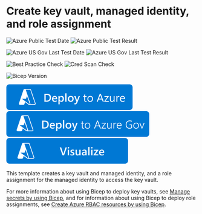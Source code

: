 # Create key vault, managed identity, and role assignment

![Azure Public Test Date](https://azurequickstartsservice.blob.core.windows.net/badges/quickstarts/microsoft.keyvault/key-vault-managed-identity-role-assignment/PublicLastTestDate.svg)
![Azure Public Test Result](https://azurequickstartsservice.blob.core.windows.net/badges/quickstarts/microsoft.keyvault/key-vault-managed-identity-role-assignment/PublicDeployment.svg)

![Azure US Gov Last Test Date](https://azurequickstartsservice.blob.core.windows.net/badges/quickstarts/microsoft.keyvault/key-vault-managed-identity-role-assignment/FairfaxLastTestDate.svg)
![Azure US Gov Last Test Result](https://azurequickstartsservice.blob.core.windows.net/badges/quickstarts/microsoft.keyvault/key-vault-managed-identity-role-assignment/FairfaxDeployment.svg)

![Best Practice Check](https://azurequickstartsservice.blob.core.windows.net/badges/quickstarts/microsoft.keyvault/key-vault-managed-identity-role-assignment/BestPracticeResult.svg)
![Cred Scan Check](https://azurequickstartsservice.blob.core.windows.net/badges/quickstarts/microsoft.keyvault/key-vault-managed-identity-role-assignment/CredScanResult.svg)

![Bicep Version](https://azurequickstartsservice.blob.core.windows.net/badges/quickstarts/microsoft.keyvault/key-vault-managed-identity-role-assignment/BicepVersion.svg)

[![Deploy To Azure](https://raw.githubusercontent.com/Azure/azure-quickstart-templates/master/1-CONTRIBUTION-GUIDE/images/deploytoazure.svg?sanitize=true)](https://portal.azure.com/#create/Microsoft.Template/uri/https%3A%2F%2Fraw.githubusercontent.com%2FAzure%2Fazure-quickstart-templates%2Fmaster%2Fquickstarts%2Fmicrosoft.keyvault%2Fkey-vault-managed-identity-role-assignment%2Fazuredeploy.json)
[![Deploy To Azure US Gov](https://raw.githubusercontent.com/Azure/azure-quickstart-templates/master/1-CONTRIBUTION-GUIDE/images/deploytoazuregov.svg?sanitize=true)](https://portal.azure.us/#create/Microsoft.Template/uri/https%3A%2F%2Fraw.githubusercontent.com%2FAzure%2Fazure-quickstart-templates%2Fmaster%2Fquickstarts%2Fmicrosoft.keyvault%2Fkey-vault-managed-identity-role-assignment%2Fazuredeploy.json)
[![Visualize](https://raw.githubusercontent.com/Azure/azure-quickstart-templates/master/1-CONTRIBUTION-GUIDE/images/visualizebutton.svg?sanitize=true)](http://armviz.io/#/?load=https%3A%2F%2Fraw.githubusercontent.com%2FAzure%2Fazure-quickstart-templates%2Fmaster%2Fquickstarts%2Fmicrosoft.keyvault%2Fkey-vault-managed-identity-role-assignment%2Fazuredeploy.json)

This template creates a key vault and managed identity, and a role assignment for the managed identity to access the key vault.

For more information about using Bicep to deploy key vaults, see [Manage secrets by using Bicep](https://docs.microsoft.com/azure/azure-resource-manager/bicep/scenarios-secrets#use-key-vault), and for information about using Bicep to deploy role assignments, see [Create Azure RBAC resources by using Bicep](https://docs.microsoft.com/azure/azure-resource-manager/bicep/scenarios-rbac).
